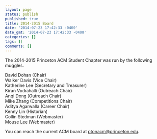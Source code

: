 ```yaml
---
layout: page
status: publish
published: true
title: 2014-2015 Board
date: '2014-07-23 17:42:33 -0400'
date_gmt: '2014-07-23 17:42:33 -0400'
categories: []
tags: []
comments: []
---
```

The 2014-2015 Princeton ACM Student Chapter was run by the following muggles.

David Dohan (Chair)  
Walker Davis (Vice Chair)  
Katherine Lee (Secretary and Treasurer)  
Kiran Vodrahalli (Outreach Chair)  
Anqi Dong (Outreach Chair)  
Mike Zhang (Competitions Chair)  
Aditya Agarwalla (Career Chair)  
Kenny Lin (Historian)  
Collin Stedman (Webmaster)  
Mouse Lee (Webmaster)  

You can reach the current ACM board at [ptonacm@princeton.edu](mailto:ptonacm@princeton.edu).